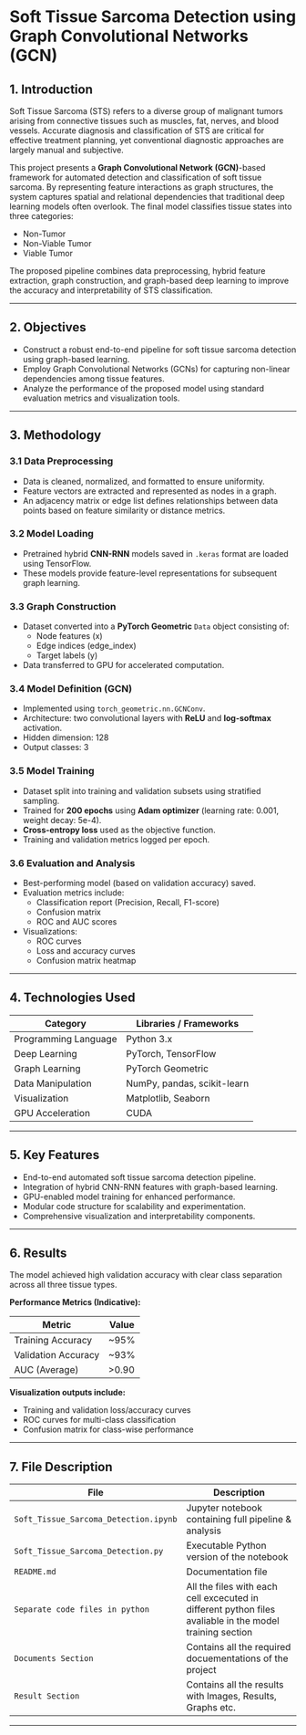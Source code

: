 # Soft Tissue Sarcoma Detection using Graph Convolutional Networks (GCN)

## 1. Introduction
Soft Tissue Sarcoma (STS) refers to a diverse group of malignant tumors arising from connective tissues such as muscles, fat, nerves, and blood vessels. Accurate diagnosis and classification of STS are critical for effective treatment planning, yet conventional diagnostic approaches are largely manual and subjective.

This project presents a **Graph Convolutional Network (GCN)**-based framework for automated detection and classification of soft tissue sarcoma. By representing feature interactions as graph structures, the system captures spatial and relational dependencies that traditional deep learning models often overlook. The final model classifies tissue states into three categories:

- Non-Tumor  
- Non-Viable Tumor  
- Viable Tumor  

The proposed pipeline combines data preprocessing, hybrid feature extraction, graph construction, and graph-based deep learning to improve the accuracy and interpretability of STS classification.

---

## 2. Objectives
- Construct a robust end-to-end pipeline for soft tissue sarcoma detection using graph-based learning.  
- Employ Graph Convolutional Networks (GCNs) for capturing non-linear dependencies among tissue features.  
- Analyze the performance of the proposed model using standard evaluation metrics and visualization tools.

---

## 3. Methodology

### 3.1 Data Preprocessing
- Data is cleaned, normalized, and formatted to ensure uniformity.  
- Feature vectors are extracted and represented as nodes in a graph.  
- An adjacency matrix or edge list defines relationships between data points based on feature similarity or distance metrics.

### 3.2 Model Loading
- Pretrained hybrid **CNN-RNN** models saved in `.keras` format are loaded using TensorFlow.  
- These models provide feature-level representations for subsequent graph learning.

### 3.3 Graph Construction
- Dataset converted into a **PyTorch Geometric** `Data` object consisting of:
  - Node features (x)  
  - Edge indices (edge_index)  
  - Target labels (y)  
- Data transferred to GPU for accelerated computation.

### 3.4 Model Definition (GCN)
- Implemented using `torch_geometric.nn.GCNConv`.  
- Architecture: two convolutional layers with **ReLU** and **log-softmax** activation.  
- Hidden dimension: 128  
- Output classes: 3

### 3.5 Model Training
- Dataset split into training and validation subsets using stratified sampling.  
- Trained for **200 epochs** using **Adam optimizer** (learning rate: 0.001, weight decay: 5e-4).  
- **Cross-entropy loss** used as the objective function.  
- Training and validation metrics logged per epoch.

### 3.6 Evaluation and Analysis
- Best-performing model (based on validation accuracy) saved.  
- Evaluation metrics include:
  - Classification report (Precision, Recall, F1-score)  
  - Confusion matrix  
  - ROC and AUC scores  
- Visualizations:
  - ROC curves  
  - Loss and accuracy curves  
  - Confusion matrix heatmap  

---

## 4. Technologies Used

| Category | Libraries / Frameworks |
|-----------|------------------------|
| Programming Language | Python 3.x |
| Deep Learning | PyTorch, TensorFlow |
| Graph Learning | PyTorch Geometric |
| Data Manipulation | NumPy, pandas, scikit-learn |
| Visualization | Matplotlib, Seaborn |
| GPU Acceleration | CUDA |

---

## 5. Key Features
- End-to-end automated soft tissue sarcoma detection pipeline.  
- Integration of hybrid CNN-RNN features with graph-based learning.  
- GPU-enabled model training for enhanced performance.  
- Modular code structure for scalability and experimentation.  
- Comprehensive visualization and interpretability components.

---

## 6. Results
The model achieved high validation accuracy with clear class separation across all three tissue types.

**Performance Metrics (Indicative):**

| Metric | Value |
|---------|--------|
| Training Accuracy | ~95% |
| Validation Accuracy | ~93% |
| AUC (Average) | >0.90 |

**Visualization outputs include:**
- Training and validation loss/accuracy curves  
- ROC curves for multi-class classification  
- Confusion matrix for class-wise performance

---

## 7. File Description

| File | Description |
|------|--------------|
| `Soft_Tissue_Sarcoma_Detection.ipynb` | Jupyter notebook containing full pipeline & analysis |
| `Soft_Tissue_Sarcoma_Detection.py` | Executable Python version of the notebook |
| `README.md` | Documentation file |
| `Separate code files in python` | All the files with each cell excecuted in different python files avaliable in the model training section |
| `Documents Section`| Contains all the required docuementations of the project |
| `Result Section` | Contains all the results with Images, Results, Graphs etc. | 

---
